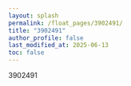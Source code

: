 ```yaml
---
layout: splash
permalink: /float_pages/3902491/
title: "3902491"
author_profile: false
last_modified_at: 2025-06-13
toc: false
---
```

 
3902491
